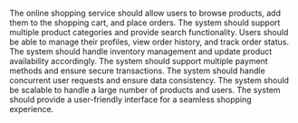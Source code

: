 The online shopping service should allow users to browse products, add them to the shopping cart, and place orders.
The system should support multiple product categories and provide search functionality.
Users should be able to manage their profiles, view order history, and track order status.
The system should handle inventory management and update product availability accordingly.
The system should support multiple payment methods and ensure secure transactions.
The system should handle concurrent user requests and ensure data consistency.
The system should be scalable to handle a large number of products and users.
The system should provide a user-friendly interface for a seamless shopping experience.